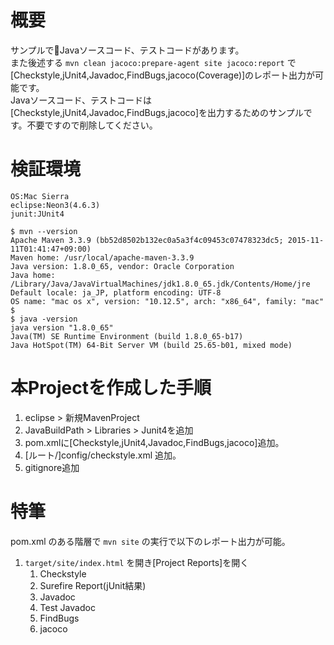 # 概要
サンプルでJavaソースコード、テストコードがあります。  
また後述する `mvn clean jacoco:prepare-agent site jacoco:report` で[Checkstyle,jUnit4,Javadoc,FindBugs,jacoco(Coverage)]のレポート出力が可能です。  
Javaソースコード、テストコードは[Checkstyle,jUnit4,Javadoc,FindBugs,jacoco]を出力するためのサンプルです。不要ですので削除してください。

# 検証環境

```
OS:Mac Sierra
eclipse:Neon3(4.6.3)
junit:JUnit4

$ mvn --version
Apache Maven 3.3.9 (bb52d8502b132ec0a5a3f4c09453c07478323dc5; 2015-11-11T01:41:47+09:00)
Maven home: /usr/local/apache-maven-3.3.9
Java version: 1.8.0_65, vendor: Oracle Corporation
Java home: /Library/Java/JavaVirtualMachines/jdk1.8.0_65.jdk/Contents/Home/jre
Default locale: ja_JP, platform encoding: UTF-8
OS name: "mac os x", version: "10.12.5", arch: "x86_64", family: "mac"
$ 
$ java -version
java version "1.8.0_65"
Java(TM) SE Runtime Environment (build 1.8.0_65-b17)
Java HotSpot(TM) 64-Bit Server VM (build 25.65-b01, mixed mode)
```

# 本Projectを作成した手順
1. eclipse > 新規MavenProject
1. JavaBuildPath > Libraries > Junit4を追加
1. pom.xmlに[Checkstyle,jUnit4,Javadoc,FindBugs,jacoco]追加。
1. [ルート/]config/checkstyle.xml 追加。
1. gitignore追加

# 特筆
pom.xml のある階層で `mvn site` の実行で以下のレポート出力が可能。

1. `target/site/index.html` を開き[Project Reports]を開く
	1. Checkstyle
	1. Surefire Report(jUnit結果)
	1. Javadoc
	1. Test Javadoc
	1. FindBugs
	1. jacoco
